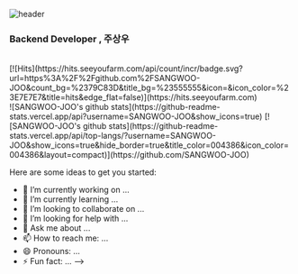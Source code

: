 ![header](https://capsule-render.vercel.app/api?type=slice)

### Backend Developer , 주상우
<br>
[![Hits](https://hits.seeyoufarm.com/api/count/incr/badge.svg?url=https%3A%2F%2Fgithub.com%2FSANGWOO-JOO&count_bg=%2379C83D&title_bg=%23555555&icon=&icon_color=%23E7E7E7&title=hits&edge_flat=false)](https://hits.seeyoufarm.com)
<br>
![SANGWOO-JOO's github stats](https://github-readme-stats.vercel.app/api?username=SANGWOO-JOO&show_icons=true)
[![SANGWOO-JOO's github stats](https://github-readme-stats.vercel.app/api/top-langs/?username=SANGWOO-JOO&show_icons=true&hide_border=true&title_color=004386&icon_color=004386&layout=compact)](https://github.com/SANGWOO-JOO)




Here are some ideas to get you started:

- 🔭 I’m currently working on ...
- 🌱 I’m currently learning ...
- 👯 I’m looking to collaborate on ...
- 🤔 I’m looking for help with ...
- 💬 Ask me about ...
- 📫 How to reach me: ...
- 😄 Pronouns: ...
- ⚡ Fun fact: ...
-->
